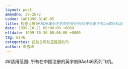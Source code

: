 ```yaml
---
layout: post
amendno: 39-2672
cadno: CAD1999-B146-05
title: 检查大翼0#和2#翼肋左右侧的长桁冠状接头是否有Jo螺栓松动
date: 1999-10-21 00:00:00 +0800
effdate: 1999-10-30 00:00:00 +0800
tag: B146
categories: 民航总局航空器适航司
author: 朱雪峰
---
```


##适用范围:
所有在中国注册的英宇航BAe146系列飞机。

